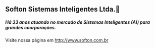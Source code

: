 ## Softon Sistemas Inteligentes Ltda.👋

##### Há 33 anos atuando no mercado de Sistemas Inteligentes (AI) para grandes coorporações. 

Visite nossa página em http://www.softon.com.br
